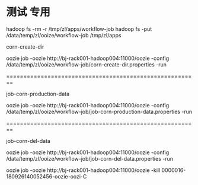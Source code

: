 


# 测试 专用

hadoop fs -rm -r /tmp/zl/apps/workflow-job
hadoop fs -put /data/temp/zl/ooize/workflow-job /tmp/zl/apps 



corn-create-dir


oozie job -oozie http://bj-rack001-hadoop004:11000/oozie -config /data/temp/zl/ooize/workflow-job/corn-create-dir.properties -run

========================================================

job-corn-production-data

oozie job -oozie http://bj-rack001-hadoop004:11000/oozie -config /data/temp/zl/ooize/workflow-job/job-corn-production-data.properties -run


========================================================

job-corn-del-data

oozie job -oozie http://bj-rack001-hadoop004:11000/oozie -config /data/temp/zl/ooize/workflow-job/job-corn-del-data.properties -run











oozie job -oozie http://bj-rack001-hadoop004:11000/oozie -kill 0000016-180926140052456-oozie-oozi-C












